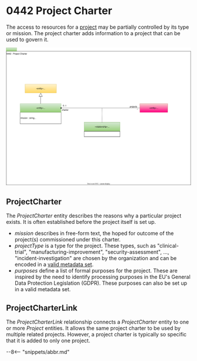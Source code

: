 <!-- SPDX-License-Identifier: CC-BY-4.0 -->
<!-- Copyright Contributors to the ODPi Egeria project. -->

# 0442 Project Charter

The access to resources for a [project](/types/1/0130-Projects) may be partially controlled by its type or mission.  The project charter adds information to a project that can be used to govern it.

![UML](0442-Project-Charter.svg)

## ProjectCharter

The *ProjectCharter* entity describes the reasons why a particular project exists.  It is often established before the project itself is set up.

* *mission* describes in free-form text, the hoped for outcome of the project(s) commissioned under this charter.
* *projectType* is a type for the project.  These types, such as "clinical-trial", "manufacturing-improvement", "security-assessment", ..., "incident-investigation" are chosen by the organization and can be encoded in a [valid metadata set](/guides/planning/valid-values/overview).
* *purposes* define a list of formal purposes for the project.  These are inspired by the need to identify processing purposes in the EU's General Data Protection Legislation (GDPR).  These purposes can also be set up in a valid metadata set.

## ProjectCharterLink

The *ProjectCharterLink* relationship connects a *ProjectCharter* entity to one or more *Project* entities.  It allows the same project charter to be used by multiple related projects.  However, a project charter is typically so specific that it is added to only one project. 


--8<-- "snippets/abbr.md"
